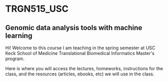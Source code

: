 # TRGN515_USC

## Genomic data analysis tools with machine learning

Hi! Welcome to this course I am teaching in the spring semester at USC Keck School of Medicine Translational Biomedical Informatics Master's program.

Here is where you will access the lectures, homeworks, instructions for the class, and the resources (articles, ebooks, etc) we will use in the class.
